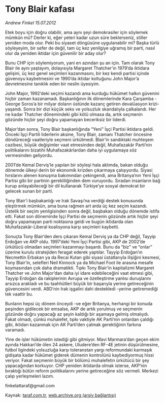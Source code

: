 # Tony Blair kafası

*Andrew Finkel 15.07.2012*

<div class="yazi"><p>Etek boyu için doğru olabilir, ama aynı şeyi demokrasiler için söylemek mümkün mü? Derler ki, eğer yeteri kadar uzun süre beklerseniz, stiller yeniden moda olur. Peki bu siyaset döngüsüne uygulanabilir mi? Başka türlü söyleyeyim, bir sefer de değil, tam üç kez yenilgiye uğramış bir parti, nasıl olur da yeniden iktidar için güvenilir bir aday olur?</p>
<p>Bunu CHP için söylemiyorum, yani en azından şu an için. Tam olarak Tony Blair ile aynı yaştayım, dolayısıyla Margaret Thatcher’ın 1979’da iktidara gelişini, üç kez genel seçimleri kazanmasını, bir kez kendi partisi içinde güvenoyu kaybetmesini ve 1990’da iktidar koltuğunu John Major’a devretmesine tanıklık eden bir neslin üyesiyim.</p>
<p>John Major, 1992’deki seçimi kazandı ama kurduğu hükümet halkın güvenini hiçbir zaman kazanamadı. Başkanlığının ilk dönemlerinde Kara Çarşamba -George Soros’a bir milyar doların üstünde kazanç getiren devalüasyon krizi- yaşandı. Sonra bir dizi küçük seks ve yolsuzluk skandalıyla çalkalandı. Her ne kadar Thatcher dönemindeki gibi kötü olmasa da, artık seçmenin gözünde hiçbir şeyi doğru yapamayan beceriksiz bir liderdi.</p>
<p>Major’dan sonra, Tony Blair başkanlığında “Yeni” İşçi Partisi iktidara geldi. Önceki İşçi Partili liderlerin aksine, Tony Blair, zamanı Thatcher öncesine döndüreceği vaatleriyle seçmeni ürkütmedi. Blair’in sandıktaki muhteşem cazibesi, büyük değişimler vaat etmesinden değil, Muhafazakâr Parti’nin politikalarını bizatihi Muhafazakârlardan daha iyi uygulamaya söz vermesinden geliyordu.</p>
<p>2001’de Kemal Derviş’le yapılan bir söyleşi hala aklımda, bakan olduğu dönemde ülkeyi derin bir ekonomik krizden çıkarmaya çalışıyordu. Siyasi hırslarını alenen konuşma bakımından çekingendi, ama Britanya’nın Yeni İşçi Partisi gibi bir partinin gerekliliğinden dem vuruyordu. Sıradan insanların bağ kurup anlayabileceği bir dil kullanarak Türkiye’ye sosyal demokrat bir gelecek sunan bir parti.</p>
<p>Tony Blair’i başbakanlığı ve Irak Savaşı’na verdiği destek konusunda eleştirmek mümkün, ama buna rağmen art arda üç kez seçim kazandı. Üstelik bir seçim yenilgisinden sonra değil, başbakan olduğu dönemde istifa etti. Fakat son döneminde İşçi Partisi de seçmenin gözünde artık hiçbir şeyi doğru yapamayan parti noktasına geldi ve bugün iktidarda olan Muhafazakâr-Liberal koalisyona karşı seçimleri kaybetti.</p>
<p>Sonuçta Tony Blair’den ders çıkaran Kemal Derviş ya da CHP değil, Tayyip Erdoğan ve AKP oldu. 1997’deki Yeni İşçi Partisi gibi, AKP de 2002’de ürkütücü olmadan seçimleri kazanmayı başardı. Bunu da “biz” ve “onlar” üzerine kurulu stratejiden feragat ederek yaptılar. Tayyip Erdoğan’ın Necmettin Erbakan ya da Recai Kutan gibi siyasi üstatlarıyla ilişiğini kesmesi, Tony Blair’in, selefleri Neil Kinnock ya da Michael Foot ile arasına mesafe koymasından çok daha dramatikti. Tıpkı Tony Blair’in kapitalizmi Margaret Thatcher ve John Major’dan daha iyi idare edebileceğini vaat etmesi gibi, Tayyip Erdoğan da rakiplerinin Avrupa ve özelleştirme yanlısı duruşlarını arsızca arakladı ve bu taahhütleri büyük bir başarıyla yerine getireceğinin güvencesini verdi. ABD’nin Irak işgalini dahi destekledi -yerine getiremediği tek vaattir bu.</p>
<p>Bunların hepsi üç dönem önceydi -ve eğer Britanya, herhangi bir konuda peşinden gidilecek bir emsalse, AKP de artık yorulmuş ve seçmenin gözünde doğru yapacağı az şeyin kaldığı bir aşamaya gelmiş olmalıydı. Fakat olmadı, çünkü muhalefet, tıpkı vaktiyle AK Parti’nin onlardan çaldığı gibi, iktidarı kazanmak için AK Parti’den çalmak gerektiğinin farkına varamadı.</p>
<p>Yine de işler hükümetin istediği gibi gitmiyor. Mavi Marmara’dan geçen ekim ayında Hakkari’de ölen 24 askere, Uludere’den RF-4E jetinin düşürülmesine, futbol ligindeki yolsuzluğa karşı toleranstan yargı reformundaki karmaşık gidişata kadar hükümet giderek dümenin kontrolünü kaybediyormuş hissi veriyor. Fakat seçmenin büyük bir bölümü muhalefetin ürkütücü bir şey yapacağından korkuyor. CHP yeniden iktidarda olmak isterse, AKP’nin bıraktığı bütün reform politikalarını yerine getireceğine söz vermeli. Merkezi çalıp yerleşmeleri lazım.</p>
<p>finkelattaraf@gmail.com</p>
</div>

Kaynak: [taraf.com.tr](http://www.taraf.com.tr/andrew-finkel/makale-tony-blair-kafasi.htm), [web.archive.org (arşiv bağlantısı)](http://web.archive.org/web/20131107085728/http://www.taraf.com.tr/andrew-finkel/makale-tony-blair-kafasi.htm)
